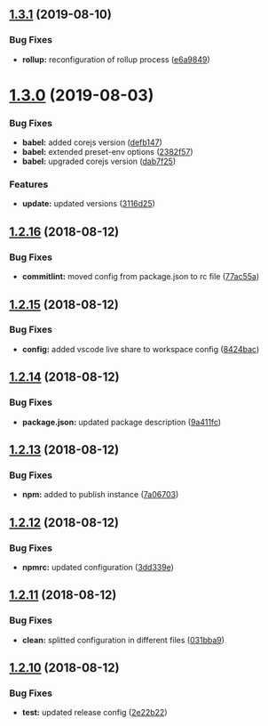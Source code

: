 ## [1.3.1](https://github.com/basics/blueprint-npm-module/compare/v1.3.0...v1.3.1) (2019-08-10)


### Bug Fixes

* **rollup:** reconfiguration of rollup process ([e6a9849](https://github.com/basics/blueprint-npm-module/commit/e6a9849))

# [1.3.0](https://github.com/basics/blueprint-npm-module/compare/v1.2.16...v1.3.0) (2019-08-03)


### Bug Fixes

* **babel:** added corejs version ([defb147](https://github.com/basics/blueprint-npm-module/commit/defb147))
* **babel:** extended preset-env options ([2382f57](https://github.com/basics/blueprint-npm-module/commit/2382f57))
* **babel:** upgraded corejs version ([dab7f25](https://github.com/basics/blueprint-npm-module/commit/dab7f25))


### Features

* **update:** updated versions ([3116d25](https://github.com/basics/blueprint-npm-module/commit/3116d25))

## [1.2.16](https://github.com/basics/blueprint-npm-module/compare/v1.2.15...v1.2.16) (2018-08-12)


### Bug Fixes

* **commitlint:** moved config from package.json to rc file ([77ac55a](https://github.com/basics/blueprint-npm-module/commit/77ac55a))

## [1.2.15](https://github.com/basics/blueprint-npm-module/compare/v1.2.14...v1.2.15) (2018-08-12)


### Bug Fixes

* **config:** added vscode live share to workspace config ([8424bac](https://github.com/basics/blueprint-npm-module/commit/8424bac))

## [1.2.14](https://github.com/basics/blueprint-npm-module/compare/v1.2.13...v1.2.14) (2018-08-12)


### Bug Fixes

* **package.json:** updated package description ([9a411fc](https://github.com/basics/blueprint-npm-module/commit/9a411fc))

## [1.2.13](https://github.com/basics/blueprint-npm-module/compare/v1.2.12...v1.2.13) (2018-08-12)


### Bug Fixes

* **npm:** added to publish instance ([7a06703](https://github.com/basics/blueprint-npm-module/commit/7a06703))

## [1.2.12](https://github.com/basics/blueprint-npm-module/compare/v1.2.11...v1.2.12) (2018-08-12)


### Bug Fixes

* **npmrc:** updated configuration ([3dd339e](https://github.com/basics/blueprint-npm-module/commit/3dd339e))

## [1.2.11](https://github.com/basics/blueprint-npm-module/compare/v1.2.10...v1.2.11) (2018-08-12)


### Bug Fixes

* **clean:** splitted configuration in different files ([031bba9](https://github.com/basics/blueprint-npm-module/commit/031bba9))

## [1.2.10](https://github.com/basics/blueprint-npm-module/compare/v1.2.9...v1.2.10) (2018-08-12)


### Bug Fixes

* **test:** updated release config ([2e22b22](https://github.com/basics/blueprint-npm-module/commit/2e22b22))
